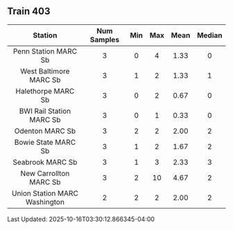 ## Train 403

| Station | Num Samples | Min | Max | Mean | Median |
| :-----: | :---------: | :-: | :-: | :--: | :----: |
| Penn Station MARC Sb | 3 | 0 | 4 | 1.33 | 0 |
| West Baltimore MARC Sb | 3 | 1 | 2 | 1.33 | 1 |
| Halethorpe MARC Sb | 3 | 0 | 2 | 0.67 | 0 |
| BWI Rail Station MARC Sb | 3 | 0 | 1 | 0.33 | 0 |
| Odenton MARC Sb | 3 | 2 | 2 | 2.00 | 2 |
| Bowie State MARC Sb | 3 | 1 | 2 | 1.67 | 2 |
| Seabrook MARC Sb | 3 | 1 | 3 | 2.33 | 3 |
| New Carrollton MARC Sb | 3 | 2 | 10 | 4.67 | 2 |
| Union Station MARC Washington | 2 | 2 | 2 | 2.00 | 2 |


Last Updated: 2025-10-16T03:30:12.866345-04:00